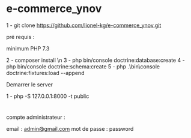 # e-commerce_ynov

1 - git clone https://github.com/lionel-kg/e-commerce_ynov.git

pré requis :

minimum PHP 7.3

2 - composer install \n
3 - php bin/console doctrine:database:create
4 - php bin/console doctrine:schema:create
5 - php .\bin\console doctrine:fixtures:load --append

Demarrer le server 

1 - php -S 127.0.0.1:8000 -t public

#
compte administrateur :

 email : admin@gmail.com
 mot de passe : password

